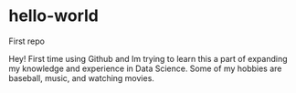 # hello-world
First repo

Hey! First time using Github and Im trying to learn this a part of expanding my knowledge and experience in Data Science. Some of my hobbies are baseball, music, and watching movies.
